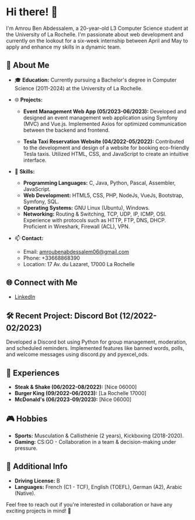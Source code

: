 # Hi there! 👋

I'm Amrou Ben Abdessalem, a 20-year-old L3 Computer Science student at the University of La Rochelle. I'm passionate about web development and currently on the lookout for a six-week internship between April and May to apply and enhance my skills in a dynamic team.

## 🚀 About Me

- 🎓 **Education:** Currently pursuing a Bachelor's degree in Computer Science (2011-2024) at the University of La Rochelle.
  
- 🌐 **Projects:** 
  - **Event Management Web App (05/2023-06/2023):**
    Developed and designed an event management web application using Symfony (MVC) and Vue.js. Implemented Axios for optimized communication between the backend and frontend.

  - **Tesla Taxi Reservation Website (04/2022-05/2022):**
    Contributed to the development and design of a website for booking eco-friendly Tesla taxis. Utilized HTML, CSS, and JavaScript to create an intuitive interface.

- 🌱 **Skills:** 
  - **Programming Languages:** C, Java, Python, Pascal, Assembler, JavaScript.
  - **Web Development:** HTML5, CSS, PHP, NodeJs, VueJs, Bootstrap, Symfony, SQL.
  - **Operating Systems:** GNU Linux (Ubuntu), Windows.
  - **Networking:** Routing & Switching, TCP, UDP, IP, ICMP, OSI. Experience with protocols such as HTTP, FTP, DNS, DHCP. Proficient in Wireshark, Firewall (ACL), VPN.

- 📫 **Contact:** 
  - Email: amroubenabdessalem06@gmail.com
  - Phone: +33668868390
  - Location: 17 Av. du Lazaret, 17000 La Rochelle

## 🌐 Connect with Me

- [LinkedIn](https://www.linkedin.com/in/amrou-ben-abdessalem-8b4324294/)

## 🛠️ Recent Project: Discord Bot (12/2022-02/2023)

Developed a Discord bot using Python for group management, moderation, and scheduled reminders. Implemented features like banned words, polls, and welcome messages using discord.py and pyexcel_ods.

## 🌟 Experiences

- **Steak & Shake (06/2022-08/2022):** [Nice 06000]
- **Burger King (09/2022-06/2023):** [La Rochelle 17000]
- **McDonald's (06/2023-09/2023):** [Nice 06000]

## 🎮 Hobbies

- **Sports:** Musculation & Callisthénie (2 years), Kickboxing (2018-2020).
- **Gaming:** CS:GO - Collaboration in a team & decision-making under pressure.

## 🚗 Additional Info

- **Driving License:** B
- **Languages:** French (C1 - TCF), English (TOEFL), German (A2), Arabic (Native).

Feel free to reach out if you're interested in collaboration or have any exciting projects in mind! 🚀
